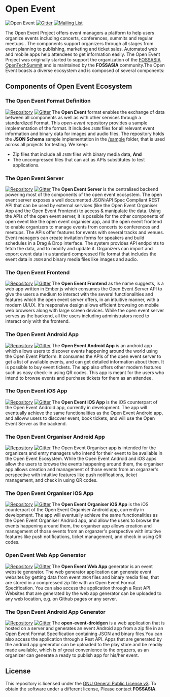 # Open Event
![Open Event](https://storage.googleapis.com/eventyay.com/assets/branding/base_branding.png)
[![Gitter](https://badges.gitter.im/Join%20Chat.svg)](https://gitter.im/fossasia/open-event?utm_source=badge&utm_medium=badge&utm_campaign=pr-badge&utm_content=badge) [![Mailing List](https://img.shields.io/badge/Mailing%20List-FOSSASIA-blue.svg)](https://groups.google.com/forum/#!forum/open-event)

The Open Event Project offers event managers a platform to help users organize events including concerts, conferences, summits and regular meetups . The components support organizers through all stages from event planning to publishing, marketing and ticket sales. Automated web and mobile apps help attendees to get information easily. The Open Event Project was originally started to support the organization of the [FOSSASIA OpenTechSummit](http://fossasia.org) and is maintained by the **FOSSASIA** community.The Open Event boasts a diverse ecosystem and is composed of several components:

## Components of Open Event Ecosystem

### The Open Event Format Definition
[![Repository](https://img.shields.io/badge/Repository-Visit-blue.svg)](https://github.com/fossasia/open-even) [![Gitter](https://badges.gitter.im/Join%20Chat.svg)](https://gitter.im/fossasia/open-event)
The **Open Event** format enables the exchange of data between all components as well as with other services through a standardized Format. This *open-event* repository provides a sample implementation of the format. It includes `JSON` files for all relevant event information and binary data for images and audio files. The repository holds the **JSON Schema** sample implementation in the [/sample](/sample/) folder, that is used across all projects for testing. We keep:
- Zip files that include all `JSON` files with binary media data, **And**
- The uncompressed files that can act as APIs substitutes to test applications.

### The Open Event Server
[![Repository](https://img.shields.io/badge/Repository-Visit-blue.svg)](https://github.com/fossasia/open-event-server) [![Gitter](https://badges.gitter.im/Join%20Chat.svg)](https://gitter.im/fossasia/open-event-server)
The **Open Event Server** is the centralised backend powering most of the components of the open event ecosystem. The open event server exposes a well documented JSON:API Spec Compliant REST API that can be used by external services (like the Open Event Organiser App and the Open Event Frontend) to access & manipulate the data. Using the APIs of the open event server, it is possible for the other components of open event like the open event organiser app, and the open event frontend to enable organizers to manage events from concerts to conferences and meetups. The APIs offer features for events with several tracks and venues. Event managers can create invitation forms for speakers and build schedules in a Drag & Drop interface. The system provides API endpoints to fetch the data, and to modify and update it. Organizers can import and export event data in a standard compressed file format that includes the event data in `JSON` and binary media files like images and audio.

### The Open Event Frontend
[![Repository](https://img.shields.io/badge/Repository-Visit-blue.svg)](https://github.com/fossasia/open-event-frontend) [![Gitter](https://badges.gitter.im/Join%20Chat.svg)](https://gitter.im/fossasia/open-event-frontend)
The **Open Event Frontend** as the name suggests, is a web app written in Ember.js which consumes the Open Event Server API to give the users a medium to interact with the several functionalities and features which the open event server offers, in an intuitive manner, with a modern UI/UX. It's responsive design allows efficient browsing on mobile web browsers along with large screen devices. While the open event server serves as the backend, all the users including administrators need to interact only with the frontend.

### The Open Event Android App
[![Repository](https://img.shields.io/badge/Repository-Visit-blue.svg)](https://github.com/fossasia/open-event-android) [![Gitter](https://badges.gitter.im/Join%20Chat.svg)](https://gitter.im/fossasia/open-event-android)
The **Open Event Android App** is an android app which allows users to discover events happening around the world using the Open Event Platform. It consumes the APIs of the open event server to get a list of available events, and can get detailed information about them. It is possible to  buy event tickets.
The app also offers other modern features such as easy check-in using QR codes. This app is meant for the users who intend to browse events and purchase tickets for them as an attendee.

### The Open Event iOS App
[![Repository](https://img.shields.io/badge/Repository-Visit-blue.svg)](https://github.com/fossasia/open-event-ios) [![Gitter](https://badges.gitter.im/Join%20Chat.svg)](https://gitter.im/fossasia/open-event-ios)
The **Open Event iOS App** is the iOS counterpart of the Open Event Android app, currently in development. The app will eventually achieve the same functionalities as the Open Event Android app, and alloww users to discover event, book tickets, and will use the Open Event Server as the backend.

### The Open Event Organiser Android App
[![Repository](https://img.shields.io/badge/Repository-Visit-blue.svg)](https://github.com/fossasia/open-event-orga-app) [![Gitter](https://badges.gitter.im/Join%20Chat.svg)](https://gitter.im/fossasia/open-event-orga-app)
The Open Event Organiser app is intended for the organizers and entry managers who intend for their event to be available in the Open Event Ecosystem. While the Open Event Android and iOS apps allow the users to browse the events happening around them, the organiser app allows creation and management of those events from an organzer's perspective with intuitive features like push notifications, ticket management, and check in using QR codes.

### The Open Event Organiser iOS App
[![Repository](https://img.shields.io/badge/Repository-Visit-blue.svg)](https://github.com/fossasia/open-event-orga-iOS) [![Gitter](https://badges.gitter.im/Join%20Chat.svg)](https://gitter.im/fossasia/open-event-ios)
The **Open Event Organiser iOS App** is the iOS counterpart of the Open Event Organiser Android app, currently in development. The app will eventually achieve the same functionalities as the Open Event Organiser Android app, and allow the users to browse the events happening around them, the organiser app allows creation and management of those events from an organzer's perspective with intuitive features like push notifications, ticket management, and check in using QR codes.

### Open Event Web App Generator
[![Repository](https://img.shields.io/badge/Repository-Visit-blue.svg)](https://github.com/fossasia/open-event-webapp) [![Gitter](https://badges.gitter.im/Join%20Chat.svg)](https://gitter.im/fossasia/open-event-web-app)
The **Open Event Web App** generator is an event website generator.  The web generator application can generate event websites by getting data from event `JSON` files and binary media files, that are stored in a compressed zip file with an Open Event Format Specification. You can also access the application through a Rest API. Websites that are generated by the web app generator can be uploaded to any web location, e.g. on Github pages or any server.

### The Open Event Android App Generator
[![Repository](https://img.shields.io/badge/Repository-Visit-blue.svg)](https://github.com/fossasia/open-event-droidgen) [![Gitter](https://badges.gitter.im/Join%20Chat.svg)](https://gitter.im/fossasia/open-event-droidgen)
The **open-event-droidgen** is a web application that is hosted on a server and generates an event Android app from a zip file in an Open Event Format Specification containing JSON and binary files.You can also access the application through a Rest API. Apps that are generated by the android app generator can be uploaded to the play store and be readily made available, which is of great convenience to the orgazers, as an organizer can generate a ready to publish app for his/her event.

## License
This repository is licensed under the [GNU General Public License v3](LICENSE.md).
To obtain the software under a different license, Please contact **FOSSASIA**.
